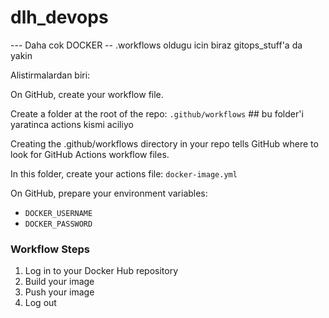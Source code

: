 # dlh_devops

--- Daha cok DOCKER
-- .workflows oldugu icin biraz gitops_stuff'a da yakin

Alistirmalardan biri:

On GitHub, create your workflow file.

Create a folder at the root of the repo: `.github/workflows`  ## bu folder'i yaratinca actions kismi aciliyo

Creating the .github/workflows directory in your repo tells GitHub where to look for GitHub Actions workflow files.

In this folder, create your actions file: `docker-image.yml`

On GitHub, prepare your environment variables:

- `DOCKER_USERNAME`
- `DOCKER_PASSWORD`

### Workflow Steps

1. Log in to your Docker Hub repository  
2. Build your image  
3. Push your image  
4. Log out
